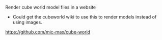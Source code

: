 Render cube world model files in a website

- Could get the cubeworld wiki to use this to render models instead of using images.

https://github.com/mic-max/cube-world